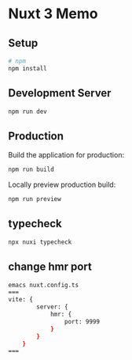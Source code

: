# Nuxt 3 Memo

## Setup

```bash
# npm
npm install
```

## Development Server

```bash
npm run dev
```

## Production

Build the application for production:

```bash
npm run build
```

Locally preview production build:

```bash
npm run preview
```

## typecheck

```bash
npx nuxi typecheck
```

## change hmr port

```bash
emacs nuxt.config.ts
===
vite: {
        server: {
            hmr: {
                port: 9999
            }
        }
    }
===
```
